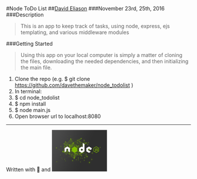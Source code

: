 #Node ToDo List
##[David Eliason](http://www.thedavideliason.com)
###November 23rd, 25th, 2016
###Description
>This is an app to keep track of tasks, using node, express, ejs templating, and various middleware modules

###Getting Started
> Using this app on your local computer is simply a matter of cloning the files, downloading the needed dependencies, and then initializing the main file.

1. Clone the repo (e.g. $ git clone https://github.com/davethemaker/node_todolist )
2. In terminal:
  1. $ cd node_todolist
  2. $ npm install
  3. $ node main.js
3. Open browser url to localhost:8080

---

Written with :blue_heart: and ![node](./nodejs-150x122.png)

